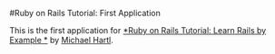 #Ruby on Rails Tutorial: First Application

This is the first application for
[*Ruby on Rails Tutorial: Learn Rails by Example *](http://railstutorial.org/)
by [Michael Hartl](http://michaelhartl.com/).

